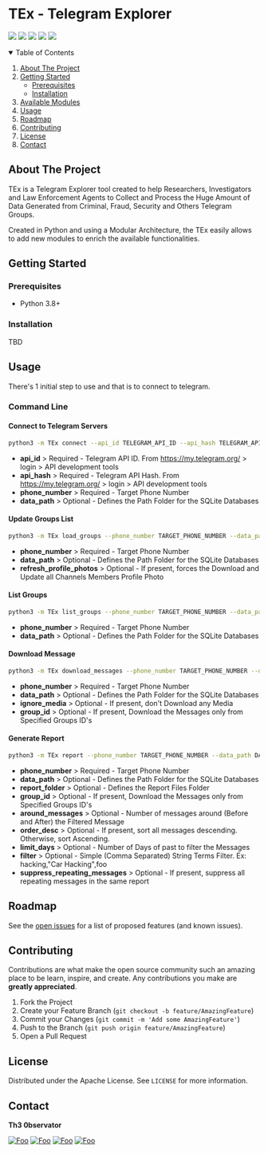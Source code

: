 # TEx - **T**elegram **E**xplorer

[![](https://img.shields.io/github/last-commit/guibacellar/TEx)](https://github.com/guibacellar/TEx/tree/main)
[![](https://img.shields.io/github/languages/code-size/guibacellar/TEx)](https://github.com/guibacellar/TEx/tree/main)
[![](https://img.shields.io/badge/Python-3.8+-green.svg)](https://www.python.org/downloads/)
[![](https://img.shields.io/badge/maintainer-Th3%200bservator-blue)](https://theobservator.net/)
[![](https://github.com/guibacellar/TEx/actions/workflows/cy.yml/badge.svg?branch=main)](https://github.com/guibacellar/TEx/actions/workflows/cy.yml)

<!-- TABLE OF CONTENTS -->
<details open="open">
  <summary>Table of Contents</summary>
  <ol>
    <li>
      <a href="#about-the-project">About The Project</a>
    </li>
    <li>
      <a href="#getting-started">Getting Started</a>
      <ul>
        <li><a href="#prerequisites">Prerequisites</a></li>
        <li><a href="#installation">Installation</a></li>
      </ul>
    </li>
    <li><a href="#available-modules">Available Modules</a></li>
    <li><a href="#usage">Usage</a></li>
    <li><a href="#roadmap">Roadmap</a></li>
    <li><a href="#contributing">Contributing</a></li>
    <li><a href="#license">License</a></li>
    <li><a href="#contact">Contact</a></li>
  </ol>
</details>



<!-- ABOUT THE PROJECT -->
## About The Project

TEx is a Telegram Explorer tool created to help Researchers, Investigators and Law Enforcement Agents to Collect and Process the Huge Amount of Data Generated from Criminal, Fraud, Security and Others Telegram Groups.

Created in Python and using a Modular Architecture, the TEx easily allows to add new modules to enrich the available functionalities.


<!-- GETTING STARTED -->
## Getting Started


### Prerequisites

 * Python 3.8+

### Installation
TBD

<!-- USAGE EXAMPLES -->
## Usage

There's 1 initial step to use and that is to connect to telegram.

### Command Line
#### Connect to Telegram Servers
```bash
python3 -m TEx connect --api_id TELEGRAM_API_ID --api_hash TELEGRAM_API_HASH --phone_number TARGET_PHONE_NUMBER --data_path DATA_FOLDER_PATH
```
  * **api_id** > Required - Telegram API ID. From https://my.telegram.org/ > login > API development tools 
  * **api_hash** > Required - Telegram API Hash. From https://my.telegram.org/ > login > API development tools
  * **phone_number** > Required - Target Phone Number
  * **data_path** > Optional - Defines the Path Folder for the SQLite Databases

#### Update Groups List
```bash
python3 -m TEx load_groups --phone_number TARGET_PHONE_NUMBER --data_path DATA_FOLDER_PATH --refresh_profile_photos
```

  * **phone_number** > Required - Target Phone Number
  * **data_path** > Optional - Defines the Path Folder for the SQLite Databases
  * **refresh_profile_photos** > Optional - If present, forces the Download and Update all Channels Members Profile Photo

#### List Groups
```bash
python3 -m TEx list_groups --phone_number TARGET_PHONE_NUMBER --data_path DATA_FOLDER_PATH
```

  * **phone_number** > Required - Target Phone Number
  * **data_path** > Optional - Defines the Path Folder for the SQLite Databases

#### Download Message
```bash
python3 -m TEx download_messages --phone_number TARGET_PHONE_NUMBER --data_path DATA_FOLDER_PATH --group_id 1234,5678
```

  * **phone_number** > Required - Target Phone Number
  * **data_path** > Optional - Defines the Path Folder for the SQLite Databases
  * **ignore_media** > Optional - If present, don't Download any Media
  * **group_id** > Optional - If present, Download the Messages only from Specified Groups ID's


#### Generate Report
```bash
python3 -m TEx report --phone_number TARGET_PHONE_NUMBER --data_path DATA_FOLDER_PATH --report_folder REPORT_FOLDER_PATH --group_id * --around_messages NUM --order_desc --limit_days 3 --filter FILTER_EXPRESSION_1,FILTER_EXPRESSION_2,FILTER_EXPRESSION_N
```
  * **phone_number** > Required - Target Phone Number
  * **data_path** > Optional - Defines the Path Folder for the SQLite Databases
  * **report_folder** > Optional - Defines the Report Files Folder
  * **group_id** > Optional - If present, Download the Messages only from Specified Groups ID's
  * **around_messages** > Optional - Number of messages around (Before and After) the Filtered Message
  * **order_desc** > Optional - If present, sort all messages descending. Otherwise, sort Ascending.
  * **limit_days** > Optional - Number of Days of past to filter the Messages
  * **filter** > Optional - Simple (Comma Separated) String Terms Filter. Ex: hacking,"Car Hacking",foo
  * **suppress_repeating_messages** > Optional - If present, suppress all repeating messages in the same report

<!-- ROADMAP -->
## Roadmap

See the [open issues](https://github.com/guibacellar/TEx/issues) for a list of proposed features (and known issues).


<!-- CONTRIBUTING -->
## Contributing

Contributions are what make the open source community such an amazing place to be learn, inspire, and create. Any contributions you make are **greatly appreciated**.

1. Fork the Project
2. Create your Feature Branch (`git checkout -b feature/AmazingFeature`)
3. Commit your Changes (`git commit -m 'Add some AmazingFeature'`)
4. Push to the Branch (`git push origin feature/AmazingFeature`)
5. Open a Pull Request


<!-- LICENSE -->
## License

Distributed under the Apache License. See `LICENSE` for more information.



<!-- CONTACT -->
## Contact

**Th3 0bservator**

[![Foo](https://img.shields.io/badge/RSS-FFA500?style=for-the-badge&logo=rss&logoColor=white)](https://www.theobservator.net/) 
[![Foo](https://img.shields.io/badge/Twitter-1DA1F2?style=for-the-badge&logo=twitter&logoColor=white)](https://twitter.com/th3_0bservator) 
[![Foo](https://img.shields.io/badge/GitHub-100000?style=for-the-badge&logo=github&logoColor=white)](https://github.com/guibacellar/) 
[![Foo](https://img.shields.io/badge/LinkedIn-0077B5?style=for-the-badge&logo=linkedin&logoColor=white)](https://www.linkedin.com/in/guilherme-bacellar/)
